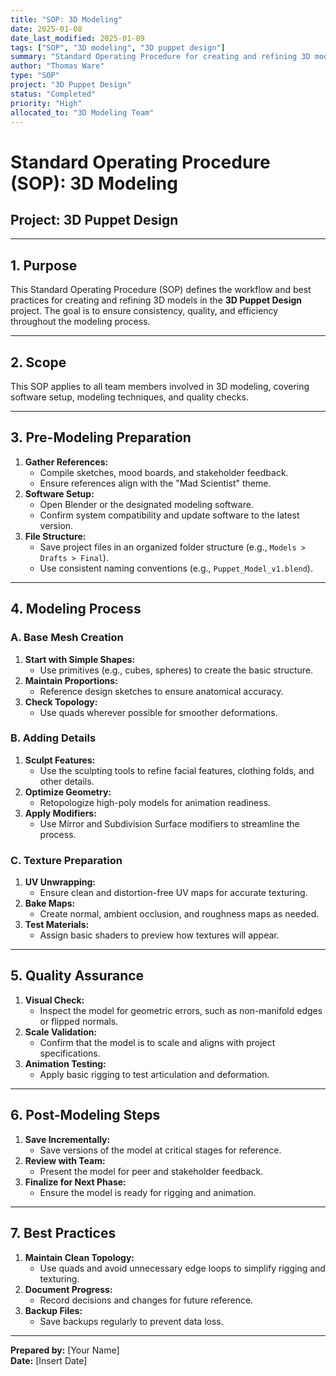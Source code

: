 ```yaml
---
title: "SOP: 3D Modeling"
date: 2025-01-08
date_last_modified: 2025-01-09
tags: ["SOP", "3D modeling", "3D puppet design"]
summary: "Standard Operating Procedure for creating and refining 3D models in the 3D Puppet Design project, covering preparation, workflow, and quality checks."
author: "Thomas Ware"
type: "SOP"
project: "3D Puppet Design"
status: "Completed"
priority: "High"
allocated_to: "3D Modeling Team"
---
```

# **Standard Operating Procedure (SOP): 3D Modeling**

## **Project:** 3D Puppet Design

---

## **1. Purpose**
This Standard Operating Procedure (SOP) defines the workflow and best practices for creating and refining 3D models in the **3D Puppet Design** project. The goal is to ensure consistency, quality, and efficiency throughout the modeling process.

---

## **2. Scope**
This SOP applies to all team members involved in 3D modeling, covering software setup, modeling techniques, and quality checks.

---

## **3. Pre-Modeling Preparation**
1. **Gather References:**
   - Compile sketches, mood boards, and stakeholder feedback.
   - Ensure references align with the "Mad Scientist" theme.
2. **Software Setup:**
   - Open Blender or the designated modeling software.
   - Confirm system compatibility and update software to the latest version.
3. **File Structure:**
   - Save project files in an organized folder structure (e.g., `Models > Drafts > Final`).
   - Use consistent naming conventions (e.g., `Puppet_Model_v1.blend`).

---

## **4. Modeling Process**

### **A. Base Mesh Creation**
1. **Start with Simple Shapes:**
   - Use primitives (e.g., cubes, spheres) to create the basic structure.
2. **Maintain Proportions:**
   - Reference design sketches to ensure anatomical accuracy.
3. **Check Topology:**
   - Use quads wherever possible for smoother deformations.

### **B. Adding Details**
1. **Sculpt Features:**
   - Use the sculpting tools to refine facial features, clothing folds, and other details.
2. **Optimize Geometry:**
   - Retopologize high-poly models for animation readiness.
3. **Apply Modifiers:**
   - Use Mirror and Subdivision Surface modifiers to streamline the process.

### **C. Texture Preparation**
1. **UV Unwrapping:**
   - Ensure clean and distortion-free UV maps for accurate texturing.
2. **Bake Maps:**
   - Create normal, ambient occlusion, and roughness maps as needed.
3. **Test Materials:**
   - Assign basic shaders to preview how textures will appear.

---

## **5. Quality Assurance**
1. **Visual Check:**
   - Inspect the model for geometric errors, such as non-manifold edges or flipped normals.
2. **Scale Validation:**
   - Confirm that the model is to scale and aligns with project specifications.
3. **Animation Testing:**
   - Apply basic rigging to test articulation and deformation.

---

## **6. Post-Modeling Steps**
1. **Save Incrementally:**
   - Save versions of the model at critical stages for reference.
2. **Review with Team:**
   - Present the model for peer and stakeholder feedback.
3. **Finalize for Next Phase:**
   - Ensure the model is ready for rigging and animation.

---

## **7. Best Practices**
1. **Maintain Clean Topology:**
   - Use quads and avoid unnecessary edge loops to simplify rigging and texturing.
2. **Document Progress:**
   - Record decisions and changes for future reference.
3. **Backup Files:**
   - Save backups regularly to prevent data loss.

---

**Prepared by:** [Your Name]  
**Date:** [Insert Date]
